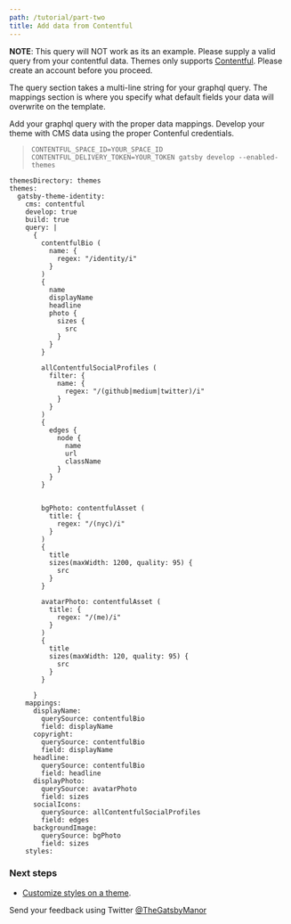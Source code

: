 ```yaml
---
path: /tutorial/part-two
title: Add data from Contentful
---
```


**NOTE**: This query will NOT work as its an example. Please supply a valid query from your contentful data.
Themes only supports [Contentful](https://contentful.com). Please create an account before you proceed.

The query section takes a multi-line string for your graphql query.
The mappings section is where you specify what default fields your data will overwrite on the template.

Add your graphql query with the proper data mappings.
Develop your theme with CMS data using the proper Contenful credentials.
  > `CONTENTFUL_SPACE_ID=YOUR_SPACE_ID CONTENTFUL_DELIVERY_TOKEN=YOUR_TOKEN gatsby develop --enabled-themes`

>  
    themesDirectory: themes
    themes:
      gatsby-theme-identity:
        cms: contentful
        develop: true
        build: true
        query: |
          {
            contentfulBio (
              name: {
                regex: "/identity/i"
              }
            )
            {
              name
              displayName
              headline
              photo {
                sizes {
                  src
                }
              }
            }

            allContentfulSocialProfiles (
              filter: {
                name: {
                  regex: "/(github|medium|twitter)/i"
                }
              }
            )
            {
              edges {
                node {
                  name
                  url
                  className
                }
              }
            }


            bgPhoto: contentfulAsset (
              title: {
                regex: "/(nyc)/i"
              }
            )
            {
              title
              sizes(maxWidth: 1200, quality: 95) {
                src
              }
            }

            avatarPhoto: contentfulAsset (
              title: {
                regex: "/(me)/i"
              }
            )
            {
              title
              sizes(maxWidth: 120, quality: 95) {
                src
              }
            }

          }
        mappings:
          displayName:
            querySource: contentfulBio
            field: displayName
          copyright:
            querySource: contentfulBio
            field: displayName
          headline:
            querySource: contentfulBio
            field: headline
          displayPhoto:
            querySource: avatarPhoto
            field: sizes
          socialIcons:
            querySource: allContentfulSocialProfiles
            field: edges
          backgroundImage:
            querySource: bgPhoto
            field: sizes
        styles:


### Next steps
* [Customize styles on a theme](/tutorial/part-three).

Send your feedback using Twitter [@TheGatsbyManor](https://twitter.com/thegatsbymanor)
